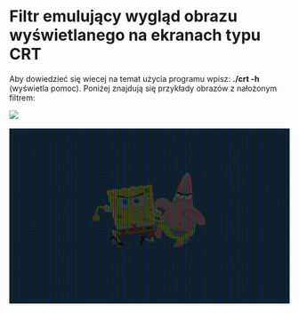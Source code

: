 # Filtr emulujący wygląd obrazu wyświetlanego na ekranach typu CRT

Aby dowiedzieć się wiecej na temat użycia programu wpisz: **./crt -h** (wyświetla pomoc).
Poniżej znajdują się przykłady obrazów z nałożonym filtrem:

![](https://github.com/Michal-Szczygiel/crt_filter/blob/main/dwight.png)

![](https://github.com/Michal-Szczygiel/crt_filter/blob/main/spongebob.png)
